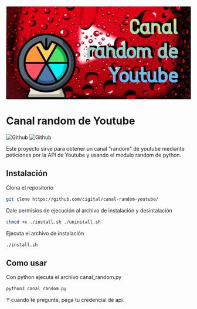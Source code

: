 <!-- Add banner here -->
![Banner](https://github.com/cigital/canal-random-youtube/blob/main/banner.png)

# Canal random de Youtube
![Github](https://img.shields.io/github/last-commit/cigital/canal-random-youtube)
![Github](https://img.shields.io/github/license/cigital/canal-random-youtube)

Este proyecto sirve para obtener un canal "random" de youtube mediante peticiones por la API de Youtube y usando el modulo random de python.

## Instalación
Clona el repositorio
```bash
git clone https://github.com/cigital/canal-random-youtube/
```
Dale permisios de ejecución al archivo de instalación y desintalación

```bash
chmod +x ./install.sh ./uninstall.sh
```

Ejecuta el archivo de instalación

```bash
./install.sh
```

## Como usar

Con python ejecuta el archivo canal_random.py

```python
python3 canal_random.py
```
Y cuando te pregunte, pega tu credencial de api.
